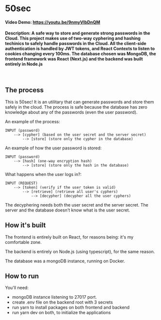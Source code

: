 # 50sec
#### Video Demo:  https://youtu.be/9nmyVIbDnQM
#### Description: A safe way to store and generate strong passwords in the Cloud. This project makes use of two-way cyphering and hashing techinics to safely handle passwords in the Cloud. All the client-side authentication is handled by JWT tokens, and React Contexts to listen to cookies changing every 100ms. The database chosen was MongoDB, the frontend framework was React (Next.js) and the backend was built entirely in Node.js

<br/>

## The process

This is 50sec! It is an utilitary that can generate passwords and store them safely in the cloud.
The process is safe because the database has zero knowledge about any of the passwords (even the user password).

An example of the process:

    INPUT (password) 
        --> [cypher] (based on the user secret and the server secret)
            --> [store] (store only the cypher in the database)

An example of how the user password is stored:

    INPUT (password) 
        --> [hash] (one-way encryption hash)
            --> [store] (store only the hash in the database)

What happens when the user logs in?:

    INPUT (REQUEST) 
        --> [token] (verify if the user token is valid)
            --> [retrieve] (retrieve all user's cyphers)
                --> [decypher] (decypher all the user cyphers)

The decyphering needs both the user secret and the server secret. The server and the database doesn't know what is the user secret.

## How it's built

The frontend is entirely built on React, for reasons being: it's my comfortable zone. 

The backend is entirely on Node.js (using typescript), for the same reason.

The database was a mongoDB instance, running on Docker.

## How to run

You'll need:

- mongoDB instance listening to 27017 port. 
- create .env file on the backend root with 3 secrets
- run yarn to install packages on both frontend and backend
- run yarn dev on both, to initialize the applications